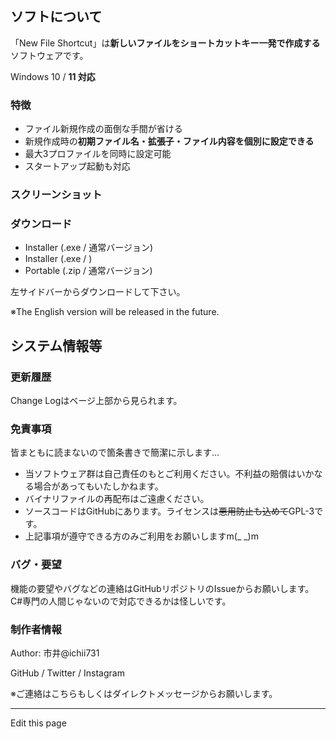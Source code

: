 ## ソフトについて

「New File Shortcut」は**新しいファイルをショートカットキー一発で作成する**ソフトウェアです。

Windows 10 / **11 対応**

### 特徴

- ファイル新規作成の面倒な手間が省ける
- 新規作成時の**初期ファイル名・拡張子・ファイル内容を個別に設定できる**
- 最大3プロファイルを同時に設定可能
- スタートアップ起動も対応

### スクリーンショット

### ダウンロード

- Installer (.exe / 通常バージョン)
- Installer (.exe / )
- Portable (.zip / 通常バージョン)

左サイドバーからダウンロードして下さい。

※The English version will be released in the future.

## システム情報等

### 更新履歴

Change Logはベージ上部から見られます。

### 免責事項

皆まともに読まないので箇条書きで簡潔に示します…

- 当ソフトウェア群は自己責任のもとご利用ください。不利益の賠償はいかなる場合があってもいたしかねます。
- バイナリファイルの再配布はご遠慮ください。
- ソースコードはGitHubにあります。ライセンスは~~悪用防止も込めて~~GPL-3です。
- 上記事項が遵守できる方のみご利用をお願いしますm(_ _)m

### バグ・要望

機能の要望やバグなどの連絡はGitHubリポジトリのIssueからお願いします。C#専門の人間じゃないので対応できるかは怪しいです。

### 制作者情報

Author: 市井@ichii731

GitHub / Twitter / Instagram

※ご連絡はこちらもしくはダイレクトメッセージからお願いします。

---

Edit this page